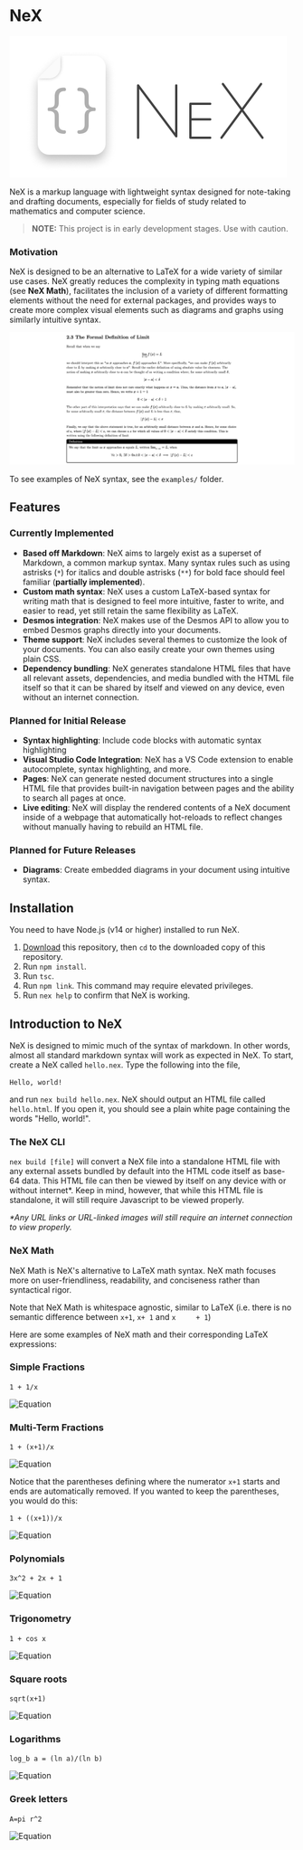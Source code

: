 # NeX

![NeX Logo](https://github.com/iahuang/nex/raw/main/readme_assets/nex_logo.png)

NeX is a markup language with lightweight syntax designed for note-taking and drafting documents, especially for fields of study related to mathematics and computer science.

> **NOTE:** This project is in early development stages. Use with caution.

### Motivation

NeX is designed to be an alternative to LaTeX for a wide variety of similar use cases. NeX greatly reduces the complexity in typing math equations (see **NeX Math**), facilitates the inclusion of a variety of different formatting elements without the need for external packages, and provides ways to create more complex visual elements such as diagrams and graphs using similarly intuitive syntax.

![NeX Logo](https://github.com/iahuang/nex/raw/main/readme_assets/demo_screenshot_limits.png)

To see examples of NeX syntax, see the `examples/` folder.

## Features

### Currently Implemented
- **Based off Markdown**: NeX aims to largely exist as a superset of Markdown, a common markup syntax. Many syntax rules such as using
astrisks (`*`) for italics and double astrisks (`**`) for bold face should feel familiar (**partially implemented**).
- **Custom math syntax**: NeX uses a custom LaTeX-based syntax for writing math that is designed to feel more intuitive, faster to write, and easier to read,
yet still retain the same flexibility as LaTeX.
- **Desmos integration**: NeX makes use of the Desmos API to allow you to embed Desmos graphs directly into your documents.
- **Theme support**: NeX includes several themes to customize the look of your documents. You can also easily create your own themes using plain CSS.
- **Dependency bundling**: NeX generates standalone HTML files that have all relevant assets, dependencies, and media bundled with the HTML file itself so that it can be shared by itself and viewed on any device, even without an internet connection.

### Planned for Initial Release
- **Syntax highlighting**: Include code blocks with automatic syntax highlighting
- **Visual Studio Code Integration**: NeX has a VS Code extension to enable autocomplete, syntax highlighting, and more.
- **Pages**: NeX can generate nested document structures into a single HTML file that provides built-in navigation between pages and the ability to search all pages at once.
- **Live editing**: NeX will display the rendered contents of a NeX document inside of a webpage that automatically hot-reloads to reflect changes without manually having to rebuild an HTML file.

### Planned for Future Releases
- **Diagrams**: Create embedded diagrams in your document using intuitive syntax.

## Installation

You need to have Node.js (v14 or higher) installed to run NeX. 
1. [Download](https://github.com/iahuang/nex/archive/refs/heads/master.zip) this repository, then `cd` to the downloaded copy of this repository.
2. Run `npm install`.
3. Run `tsc`.
4. Run `npm link`. This command may require elevated privileges.
5. Run `nex help` to confirm that NeX is working.

## Introduction to NeX

NeX is designed to mimic much of the syntax of markdown. In other words, almost all standard markdown syntax will work as expected in NeX. To start, create a NeX called `hello.nex`. Type the following into the file,

```
Hello, world!
```

and run `nex build hello.nex`. NeX should output an HTML file called `hello.html`. If you open it, you should see a plain white page containing the words "Hello, world!".

### The NeX CLI

`nex build [file]` will convert a NeX file into a standalone HTML file with any external assets bundled by default into the HTML code itself as base-64 data. This HTML file can then be viewed by itself on any device with or without internet*. Keep in mind, however, that while this HTML file is standalone, it will still require Javascript to be viewed properly. 

*\*Any URL links or URL-linked images will still require an internet connection to view properly.*

### NeX Math

NeX Math is NeX's alternative to LaTeX math syntax. NeX math focuses more on user-friendliness, readability, and conciseness rather than syntactical rigor.

Note that NeX Math is whitespace agnostic, similar to LaTeX (i.e. there is no semantic difference between `x+1`, `x+ 1` and `x     + 1`)

Here are some examples of NeX math and their corresponding LaTeX expressions:

### Simple Fractions
```
1 + 1/x
```
![Equation](https://latex.userstatic.com/api/render.svg?tex=1%2B%5Cfrac%7B1%7D%7Bx%7D)

### Multi-Term Fractions
```
1 + (x+1)/x
```
![Equation](https://latex.userstatic.com/api/render.svg?tex=1%2B%5Cfrac%7Bx%2B1%7D%7Bx%7D)

Notice that the parentheses defining where the numerator `x+1` starts and ends are automatically removed. If you wanted to keep the parentheses, you would do this:

```
1 + ((x+1))/x
```
![Equation](https://latex.userstatic.com/api/render.svg?tex=1%2B%5Cfrac%7B%28x%2B1%29%7D%7Bx%7D)

### Polynomials
```
3x^2 + 2x + 1
```
![Equation](https://latex.userstatic.com/api/render.svg?tex=3x%5E2%20%2B%202x%20%2B%201)

### Trigonometry
```
1 + cos x
```
![Equation](https://latex.userstatic.com/api/render.svg?tex=1%2B%5Ccos%20x)

### Square roots
```
sqrt(x+1)
```
![Equation](https://latex.userstatic.com/api/render.svg?tex=%5Csqrt%7Bx%2B1%7D)

### Logarithms
```
log_b a = (ln a)/(ln b)
```
![Equation](https://latex.userstatic.com/api/render.svg?tex=%5Clog_b%20a%3D%5Cfrac%7B%5Cln%20a%7D%7B%5Cln%20b%7D)

### Greek letters
```
A=pi r^2
```
![Equation](https://latex.userstatic.com/api/render.svg?tex=A%3D%5Cpi%20r%5E2)
